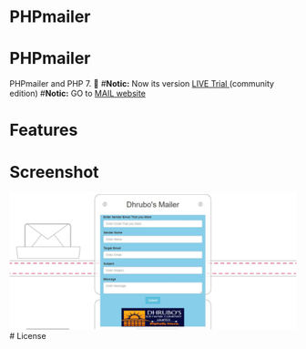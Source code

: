 # PHPmailer
# PHPmailer
PHPmailer  and PHP 7.
:loudspeaker:
#**Notic:**  Now its version [LIVE Trial ](http://dhrubo-mail.000webhostapp.com/) (community edition)
#**Notic:** GO to [MAIL website](http://dhrubo-mail.000webhostapp.com/)



# Features


# Screenshot
<img src="./css/mail.JPG" >
# License


